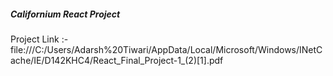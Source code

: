 ##### Californium React Project

Project Link :- file:///C:/Users/Adarsh%20Tiwari/AppData/Local/Microsoft/Windows/INetCache/IE/D142KHC4/React_Final_Project-1_(2)[1].pdf


